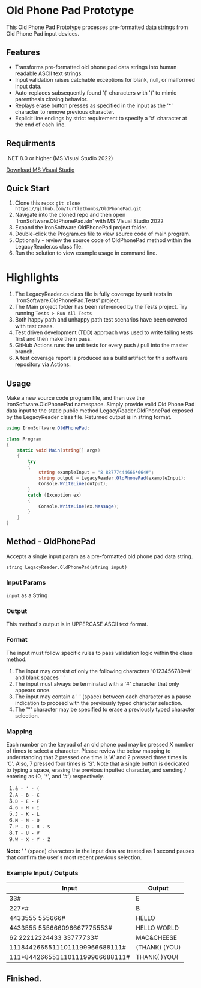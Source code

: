 # Old Phone Pad Prototype

This Old Phone Pad Prototype processes pre-formatted data strings from Old Phone Pad input devices.

## Features

- Transforms pre-formatted old phone pad data strings into human readable ASCII text strings.
- Input validation raises catchable exceptions for blank, null, or malformed input data.
- Auto-replaces subsequently found '(' characters with ')' to mimic parenthesis closing behavior.
- Replays erase button presses as specified in the input as the '*' character to remove previous character.
- Explicit line endings by strict requirement to specify a '#' character at the end of each line.

## Requirments

.NET 8.0 or higher (MS Visual Studio 2022)

[Download MS Visual Studio](https://visualstudio.microsoft.com/downloads/)

## Quick Start

1. Clone this repo: `git clone https://github.com/turtlethumbs/OldPhonePad.git`
2. Navigate into the cloned repo and then open 'IronSoftware.OldPhonePad.sln' with MS Visual Studio 2022
3. Expand the IronSoftware.OldPhonePad project folder.
4. Double-click the Program.cs file to view source code of main program.
5. Optionally - review the source code of OldPhonePad method within the LegacyReader.cs class file.
6. Run the solution to view example usage in command line.

# Highlights

1. The LegacyReader.cs class file is fully coverage by unit tests in 'IronSoftware.OldPhonePad.Tests' project.
2. The Main project folder has been referenced by the Tests project. Try running `Tests > Run All Tests`
3. Both happy path and unhappy path test scenarios have been covered with test cases.
4. Test driven development (TDD) approach was used to write failing tests first and then make them pass.
5. GitHub Actions runs the unit tests for every push / pull into the master branch.
6. A test coverage report is produced as a build artifact for this software repository via Actions.

## Usage

Make a new source code program file, and then use the IronSoftware.OldPhonePad namespace. Simply provide valid Old Phone Pad data input to the static public method LegacyReader.OldPhonePad exposed by the LegacyReader class file. Returned output is in string format.

```csharp
using IronSoftware.OldPhonePad;

class Program
{
    static void Main(string[] args)
    {
        try
        {
            string exampleInput = "8 88777444666*664#";
            string output = LegacyReader.OldPhonePad(exampleInput);
            Console.WriteLine(output);
        }
        catch (Exception ex)
        {
            Console.WriteLine(ex.Message);
        }
    }
}

```

## Method - OldPhonePad

Accepts a single input param as a pre-formatted old phone pad data string.

`string LegacyReader.OldPhonePad(string input)`

### Input Params

`input` as a String 

### Output

This method's output is in UPPERCASE ASCII text format.

### Format

The input must follow specific rules to pass validation logic within the class method.

1) The input may consist of only the following characters '0123456789*#' and blank spaces ' '
2) The input must always be terminated with a '#' character that only appears once.
3) The input may contain a ' ' (space) between each character as a pause indication to proceed with the previously typed character selection. 
4) The '*' character may be specified to erase a previously typed character selection.

### Mapping

Each number on the keypad of an old phone pad may be pressed X number of times to select a character. Please review the below mapping to understanding that 2 pressed one time is 'A' and 2 pressed three times is 'C'. Also, 7 pressed four times is 'S'. Note that a single button is dedicated to typing a space, erasing the previous inputted character, and sending / entering as (0, '*', and '#') respectively.

1) `& - ' - (`
2) `A - B - C`
3) `D - E - F`
4) `G - H - I`
5) `J - K - L`
6) `M - N - O`
7) `P - Q - R - S`
8) `T - U - V`
9) `W - X - Y - Z`

**Note:** ' ' (space) characters in the input data are treated as 1 second pauses that confirm the user's most recent previous selection.

### Example Input / Outputs

| Input | Output |
|-------|--------|
| 33#   | E      |
| 227*# | B      |
| 4433555 555666# | HELLO |
| 4433555 555666096667775553# | HELLO WORLD |
| 62 22212224433 33777733# | MAC&CHEESE |
| 11184426655111011199966688111# | (THANK) (YOU) |
| 111*84426655111011199966688111# | THANK( )YOU( |

## Finished.